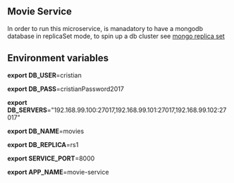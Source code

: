 ## Movie Service

In order to run this microservice, is manadatory to have a mongodb database in replicaSet mode, to spin up a db cluster see [mongo replica set](https://github.com/Crizstian/mongo-replica-with-docker)

## Environment variables

**export DB_USER**=cristian

**export DB_PASS**=cristianPassword2017

**export DB_SERVERS**="192.168.99.100:27017,192.168.99.101:27017,192.168.99.102:27017"

**export DB_NAME**=movies

**export DB_REPLICA**=rs1

**export SERVICE_PORT**=8000

**export APP_NAME**=movie-service